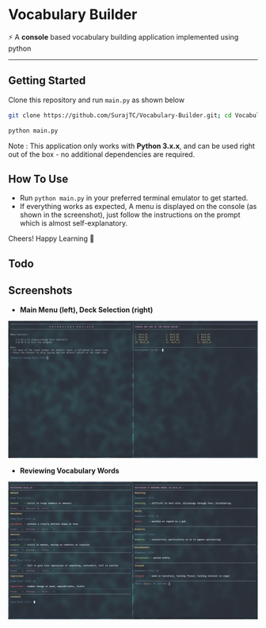 # Vocabulary Builder

:zap: A **console** based vocabulary building application implemented using python

---

## Getting Started

Clone this repository and run `main.py` as shown below

```bash
git clone https://github.com/SurajTC/Vocabulary-Builder.git; cd Vocabulary-Builder
```

```bash
python main.py
```

Note : This application only works with **Python 3.x.x**, and can be used right out of the box - no additional dependencies are required.

## How To Use

* Run `python main.py` in your preferred terminal emulator to get started.
* If everything works as expected, A menu is displayed on the console (as shown in the screenshot), just follow the instructions on the prompt which is almost self-explanatory.

Cheers! Happy Learning :tada:

## Todo

## Screenshots

* **Main Menu (left), Deck Selection (right)**

![menu image](Screenshots/Screenshot_Menu.png)

* **Reviewing Vocabulary Words**

![review image](Screenshots/Screenshot_Review.png)
